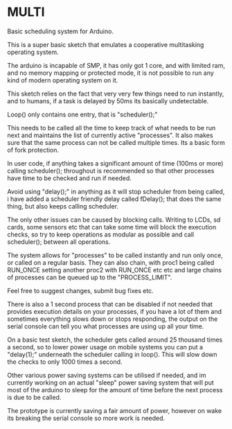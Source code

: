 # MULTI
Basic scheduling system for Arduino.

This is a super basic sketch that emulates a cooperative multitasking operating system.

The arduino is incapable of SMP, it has only got 1 core, and with limited ram, and no memory mapping or protected mode, it is not possible to run any kind of 
modern operating system on it.

This sketch relies on the fact that very very few things need to run instantly, and to humans, if a task is delayed by 50ms its basically undetectable.

Loop() only contains one entry, that is "scheduler();"

This needs to be called all the time to keep track of what needs to be run next and maintains the list of currently active "processes". It also makes sure that the 
same process can not be called multiple times. Its a basic form of fork protection. 

In user code, if anything takes a significant amount of time (100ms or more) calling scheduler(); throughout is recommended so that other processes have time to be 
checked and run if needed.

Avoid using "delay();" in anything as it will stop scheduler from being called, i have added a scheduler friendly delay called fDelay(); that does the same thing, but 
also keeps calling scheduler. 

The only other issues can be caused by blocking calls. Writing to LCDs, sd cards, some sensors etc that can take some time will block the execution checks, so try to 
keep operations as modular as possible and call scheduler(); between all operations. 

The system allows for "processes" to be called instantly and run only once, or called on a regular basis. They can also chain, with proc1 being called RUN_ONCE 
setting another proc2 with RUN_ONCE etc etc and large chains of processes can be queued up to the "PROCESS_LIMIT".

Feel free to suggest changes, submit bug fixes etc.

There is also a 1 second process that can be disabled if not needed that provides execution details on your processes, if you have a lot of them and sometimes 
everything slows down or stops responding, the output on the serial console can tell you what processes are using up all your time.

On a basic test sketch, the scheduler gets called around 25 thousand times a second, so to lower power usage on mobile systems you can put a "delay(1);" underneath 
the scheduler calling in loop(). This will slow down the checks to only 1000 times a second. 

Other various power saving systems can be utilised if needed, and im currently working on an actual "sleep" power saving system that will put most of the arduino to 
sleep for the amount of time before the next process is due to be called.

The prototype is currently saving a fair amount of power, however on wake its breaking the serial console so more work is needed.
